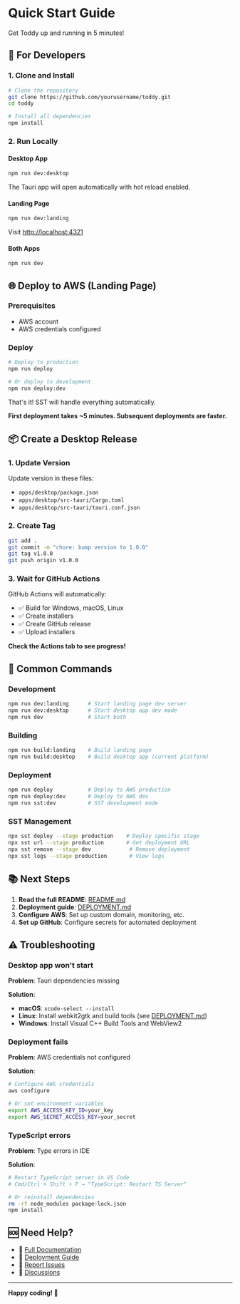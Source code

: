 # Quick Start Guide

Get Toddy up and running in 5 minutes!

## 🚀 For Developers

### 1. Clone and Install

```bash
# Clone the repository
git clone https://github.com/yourusername/toddy.git
cd toddy

# Install all dependencies
npm install
```

### 2. Run Locally

#### Desktop App
```bash
npm run dev:desktop
```
The Tauri app will open automatically with hot reload enabled.

#### Landing Page
```bash
npm run dev:landing
```
Visit [http://localhost:4321](http://localhost:4321)

#### Both Apps
```bash
npm run dev
```

## 🌐 Deploy to AWS (Landing Page)

### Prerequisites
- AWS account
- AWS credentials configured

### Deploy

```bash
# Deploy to production
npm run deploy

# Or deploy to development
npm run deploy:dev
```

That's it! SST will handle everything automatically.

**First deployment takes ~5 minutes. Subsequent deployments are faster.**

## 📦 Create a Desktop Release

### 1. Update Version

Update version in these files:
- `apps/desktop/package.json`
- `apps/desktop/src-tauri/Cargo.toml`
- `apps/desktop/src-tauri/tauri.conf.json`

### 2. Create Tag

```bash
git add .
git commit -m "chore: bump version to 1.0.0"
git tag v1.0.0
git push origin v1.0.0
```

### 3. Wait for GitHub Actions

GitHub Actions will automatically:
- ✅ Build for Windows, macOS, Linux
- ✅ Create installers
- ✅ Create GitHub release
- ✅ Upload installers

**Check the Actions tab to see progress!**

## 🔧 Common Commands

### Development
```bash
npm run dev:landing      # Start landing page dev server
npm run dev:desktop      # Start desktop app dev mode
npm run dev              # Start both
```

### Building
```bash
npm run build:landing    # Build landing page
npm run build:desktop    # Build desktop app (current platform)
```

### Deployment
```bash
npm run deploy           # Deploy to AWS production
npm run deploy:dev       # Deploy to AWS dev
npm run sst:dev          # SST development mode
```

### SST Management
```bash
npx sst deploy --stage production    # Deploy specific stage
npx sst url --stage production       # Get deployment URL
npx sst remove --stage dev            # Remove deployment
npx sst logs --stage production       # View logs
```

## 📚 Next Steps

1. **Read the full README**: [README.md](./README.md)
2. **Deployment guide**: [DEPLOYMENT.md](./DEPLOYMENT.md)
3. **Configure AWS**: Set up custom domain, monitoring, etc.
4. **Set up GitHub**: Configure secrets for automated deployment

## ⚠️ Troubleshooting

### Desktop app won't start

**Problem**: Tauri dependencies missing

**Solution**:
- **macOS**: `xcode-select --install`
- **Linux**: Install webkit2gtk and build tools (see [DEPLOYMENT.md](./DEPLOYMENT.md))
- **Windows**: Install Visual C++ Build Tools and WebView2

### Deployment fails

**Problem**: AWS credentials not configured

**Solution**:
```bash
# Configure AWS credentials
aws configure

# Or set environment variables
export AWS_ACCESS_KEY_ID=your_key
export AWS_SECRET_ACCESS_KEY=your_secret
```

### TypeScript errors

**Problem**: Type errors in IDE

**Solution**:
```bash
# Restart TypeScript server in VS Code
# Cmd/Ctrl + Shift + P → "TypeScript: Restart TS Server"

# Or reinstall dependencies
rm -rf node_modules package-lock.json
npm install
```

## 🆘 Need Help?

- 📖 [Full Documentation](./README.md)
- 🚀 [Deployment Guide](./DEPLOYMENT.md)
- 🐛 [Report Issues](https://github.com/yourusername/toddy/issues)
- 💬 [Discussions](https://github.com/yourusername/toddy/discussions)

---

**Happy coding! 🎉**
